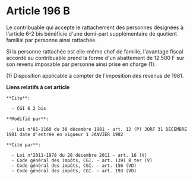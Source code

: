 # Article 196 B

Le contribuable qui accepte le rattachement des personnes désignées à l'article 6-2 bis bénéficie d'une demi-part
supplémentaire de quotient familial par personne ainsi rattachée.

Si la personne rattachée est elle-même chef de famille, l'avantage fiscal accordé au contribuable prend la forme d'un
abattement de 12.500 F sur son revenu imposable par personne ainsi prise en charge (1).

(1) Disposition applicable à compter de l'imposition des revenus de 1981.

**Liens relatifs à cet article**

	**Cite**:

	  - CGI 6 2 bis

	**Modifié par**:

	  - Loi n°81-1160 du 30 décembre 1981 - art. 12 (P) JORF 31 DECEMBRE 1981 date d'entrée en vigueur 1 JANVIER 1982

	**Cité par**:

	  - Loi n°2011-1978 du 28 décembre 2011 - art. 16 (V)
	  - Code général des impôts, CGI. - art. 1391 B ter (V)
	  - Code général des impôts, CGI. - art. 156 (VD)
	  - Code général des impôts, CGI. - art. 193 (VD)
